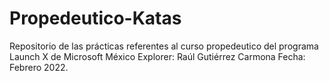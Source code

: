 # Propedeutico-Katas

Repositorio de las prácticas referentes al curso propedeutico del programa Launch X de Microsoft México
Explorer: Raúl Gutiérrez Carmona Fecha: Febrero 2022.
